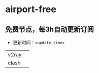 # airport-free
## 免费节点，每3h自动更新订阅

- 更新时间：`<update_time>`

<table style="width:90%">
<tr><td>v2ray</td><td><v2ray_all></td></tr>
<tr><td>clash</td></tr>
</table>